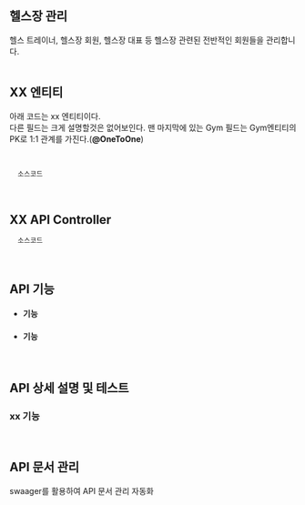 ## 헬스장 관리
헬스 트레이너, 헬스장 회원, 헬스장 대표 등 헬스장 관련된 전반적인 회원들을 관리합니다.
<br>
<br>

<h2>XX 엔티티 </h2>
아래 코드는 xx 엔티티이다. <br>
다른 필드는 크게 설명할것은 없어보인다. 맨 마지막에 있는 Gym 필드는 Gym엔티티의 PK로 1:1 관계를 가진다.(<Strong>@OneToOne</Strong>)<br><br>

~~~java

  소스코드

~~~


<br>
<h2>XX API Controller</h2>


~~~java
  소스코드
~~~

<br>
<h2>API 기능</h2>

- #### 기능 
- #### 기능 


<br>
<h2>API 상세 설명 및 테스트 </h2>
 
<h3>xx 기능</h3>

<br>
<h2>API 문서 관리</h2>
swaager를 활용하여 API 문서 관리 자동화<br><br>




